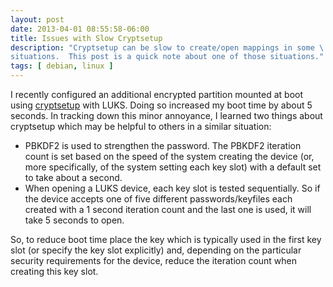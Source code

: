 ```yaml
---
layout: post
date: 2013-04-01 08:55:58-06:00
title: Issues with Slow Cryptsetup
description: "Cryptsetup can be slow to create/open mappings in some \
situations.  This post is a quick note about one of those situations."
tags: [ debian, linux ]
---
```


I recently configured an additional encrypted partition mounted at boot using
[cryptsetup](https://gitlab.com/cryptsetup/cryptsetup) with LUKS.  Doing so
increased my boot time by about 5 seconds.  In tracking down this minor
annoyance, I learned two things about cryptsetup which may be helpful to
others in a similar situation:

<!--more-->

* PBKDF2 is used to strengthen the password.  The PBKDF2 iteration count is
  set based on the speed of the system creating the device (or, more
  specifically, of the system setting each key slot) with a default set to
  take about a second.
* When opening a LUKS device, each key slot is tested sequentially.  So if the
  device accepts one of five different passwords/keyfiles each created with a
  1 second iteration count and the last one is used, it will take 5 seconds to
  open.

So, to reduce boot time place the key which is typically used in the first key
slot (or specify the key slot explicitly) and, depending on the particular
security requirements for the device, reduce the iteration count when creating
this key slot.
